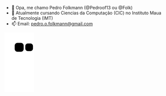 - 👋 Opa, me chamo Pedro Folkmann (@Pedroof13 ou @Folk) 
- 🤖 Atualmente cursando Ciencias da Computação (CIC) no Instituto Maua de Tecnologia (IMT)
- 📫 Email: pedro.o.folkmann@gmail.com

<!---
Blurry-Ty/Blurry-Ty is a ✨ special ✨ repository because its `README.md` (this file) appears on your GitHub profile.
You can click the Preview link to take a look at your changes.
--->
![Snake animation](https://github.com/rafaballerini/rafaballerini/blob/output/github-contribution-grid-snake.svg)
